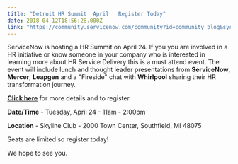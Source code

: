 ```yaml
---
title: "Detroit HR Summit  April   Register Today"
date: 2018-04-12T18:56:28.000Z
link: "https://community.servicenow.com/community?id=community_blog&sys_id=984113ebdb515f400e3dfb651f9619da"
---
```

<p>ServiceNow is hosting a HR Summit on April 24. If you you are involved in a HR initiative or know someone in your company who is interested in learning more about HR Service Delivery this is a must attend event. The event will include lunch and thought leader presentations from <strong>ServiceNow</strong>, <strong>Mercer</strong>, <strong>Leapgen</strong> and a &#34;Fireside&#34; chat with <strong>Whirlpool</strong> sharing their HR transformation journey.</p>
<p><strong><a href="https://go.servicenow.com/LP&#61;9817" rel="nofollow">Click here</a></strong> for more details and to register. </p>
<p><strong>Date/Time</strong> - Tuesday, April 24 - 11am - 2:00pm</p>
<p><strong>Location</strong> - Skyline Club - 2000 Town Center, Southfield, MI 48075</p>
<p>Seats are limited so register today!</p>
<p>We hope to see you.</p>
<p> </p>